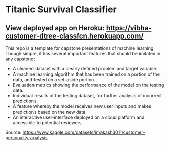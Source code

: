 # Titanic Survival Classifier

## View deployed app on Heroku: https://vibha-customer-dtree-classfcn.herokuapp.com/

This repo is a template for capstone presentations of machine learning. Though simple, it has several important features that should be imitated in any capstone:

* A cleaned dataset with a clearly defined problem and target variable.
* A machine learning algorithm that has been trained on a portion of the data, and tested on a set-aside portion.
* Evaluation metrics showing the performance of the model on the testing data.
* Individual results of the testing dataset, for further analysis of incorrect predictions.
* A feature whereby the model receives new user inputs and makes predictions based on the new data.
* An interactive user-interface deployed on a cloud platform and accessible to potential reviewers.

Source: https://www.kaggle.com/datasets/imakash3011/customer-personality-analysis
